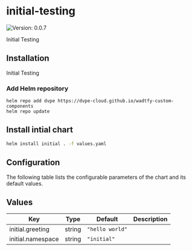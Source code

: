 # initial-testing

![Version: 0.0.7](https://img.shields.io/badge/Version-0.0.7-informational?style=flat-square)

Initial Testing

## Installation
Initial Testing

### Add Helm repository

```shell
helm repo add dvpe https://dvpe-cloud.github.io/wadtfy-custom-components
helm repo update
```

## Install intial chart

```sh
helm install initial . -f values.yaml
```

## Configuration

The following table lists the configurable parameters of the chart and its default values.

## Values

| Key | Type | Default | Description |
|-----|------|---------|-------------|
| initial.greeting | string | `"hello world"` |  |
| initial.namespace | string | `"initial"` |  |
